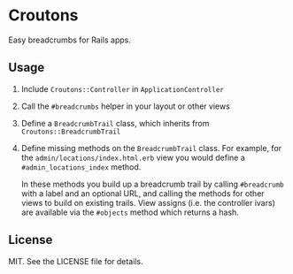 # Croutons

Easy breadcrumbs for Rails apps.

## Usage

1. Include `Croutons::Controller` in `ApplicationController`
2. Call the `#breadcrumbs` helper in your layout or other views
3. Define a `BreadcrumbTrail` class, which inherits from
   `Croutons::BreadcrumbTrail`
4. Define missing methods on the `BreadcrumbTrail` class. For example, for
   the `admin/locations/index.html.erb` view you would define a
   `#admin_locations_index` method.

    In these methods you build up a breadcrumb trail by calling `#breadcrumb`
    with a label and an optional URL, and calling the methods for other views
    to build on existing trails. View assigns (i.e. the controller ivars) are
    available via the `#objects` method which returns a hash.

## License

MIT. See the LICENSE file for details.
